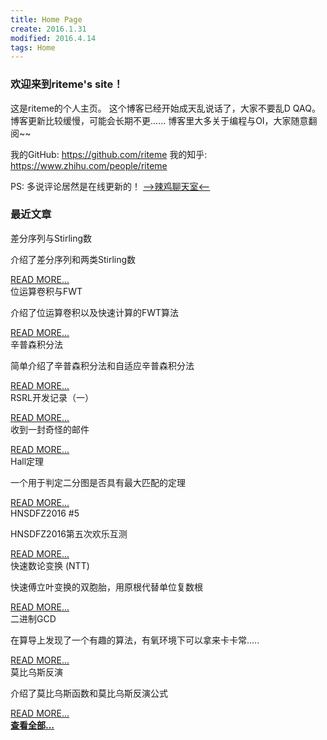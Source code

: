 ```yaml
---
title: Home Page
create: 2016.1.31
modified: 2016.4.14
tags: Home
---
```


### 欢迎来到riteme's site！
这是riteme的个人主页。
这个博客已经开始成天乱说话了，大家不要乱D QAQ。
博客更新比较缓慢，可能会长期不更......
博客里大多关于编程与OI，大家随意翻阅~~

我的GitHub: <https://github.com/riteme>
我的知乎: <https://www.zhihu.com/people/riteme>

PS: 多说评论居然是在线更新的！
[-->辣鸡聊天室<--](./blog/chat.html)

### 最近文章
<div class="card"><div class="card-content"><span class="card-title">差分序列与Stirling数</span><p>介绍了差分序列和两类Stirling数</p></div><div class="card-action"><a href="./blog/2016-11-29/delta-and-stirling.html">READ MORE...</a></div></div><div class="card"><div class="card-content"><span class="card-title">位运算卷积与FWT</span><p>介绍了位运算卷积以及快速计算的FWT算法</p></div><div class="card-action"><a href="./blog/2016-11-25/fwt.html">READ MORE...</a></div></div><div class="card"><div class="card-content"><span class="card-title">辛普森积分法</span><p>简单介绍了辛普森积分法和自适应辛普森积分法</p></div><div class="card-action"><a href="./blog/2016-11-16/simpson.html">READ MORE...</a></div></div><div class="card"><div class="card-content"><span class="card-title">RSRL开发记录（一）</span><p></p></div><div class="card-action"><a href="./blog/2016-11-6/rsrl-1.html">READ MORE...</a></div></div><div class="card"><div class="card-content"><span class="card-title">收到一封奇怪的邮件</span><p></p></div><div class="card-action"><a href="./blog/2016-10-30/strange-email.html">READ MORE...</a></div></div><div class="card"><div class="card-content"><span class="card-title">Hall定理</span><p>一个用于判定二分图是否具有最大匹配的定理</p></div><div class="card-action"><a href="./blog/2016-9-19/hall-theorem.html">READ MORE...</a></div></div><div class="card"><div class="card-content"><span class="card-title">HNSDFZ2016 #5</span><p>HNSDFZ2016第五次欢乐互测</p></div><div class="card-action"><a href="./blog/2016-8-28/hnsdfz-5.html">READ MORE...</a></div></div><div class="card"><div class="card-content"><span class="card-title">快速数论变换 (NTT)</span><p>快速傅立叶变换的双胞胎，用原根代替单位复数根</p></div><div class="card-action"><a href="./blog/2016-8-22/ntt.html">READ MORE...</a></div></div><div class="card"><div class="card-content"><span class="card-title">二进制GCD</span><p>在算导上发现了一个有趣的算法，有氧环境下可以拿来卡卡常.....</p></div><div class="card-action"><a href="./blog/2016-8-19/binary-gcd.html">READ MORE...</a></div></div><div class="card"><div class="card-content"><span class="card-title">莫比乌斯反演</span><p>介绍了莫比乌斯函数和莫比乌斯反演公式</p></div><div class="card-action"><a href="./blog/2016-8-18/mobius.html">READ MORE...</a></div></div><a href="./posts.html" class="waves-effect waves-light btn" style="width: 100%"><strong>查看全部...</strong></a>
